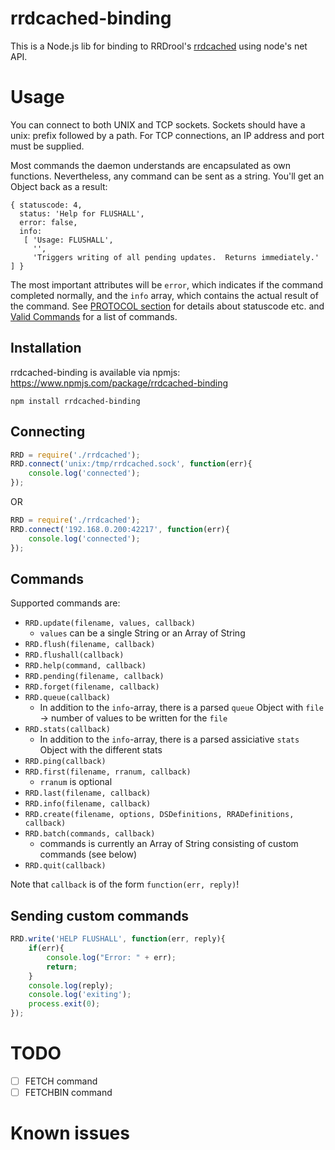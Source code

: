 # rrdcached-binding
This is a Node.js lib for binding to RRDrool's [rrdcached](https://oss.oetiker.ch/rrdtool/doc/rrdcached.en.html) using node's net API.

# Usage
You can connect to both UNIX and TCP sockets. Sockets should have a unix: prefix followed by a path. For TCP connections, an IP address and port must be supplied.

Most commands the daemon understands are encapsulated as own functions. Nevertheless, any command can be sent as a string. You'll get an Object back as a result:
```
{ statuscode: 4,
  status: 'Help for FLUSHALL',
  error: false,
  info:
   [ 'Usage: FLUSHALL',
     '',
     'Triggers writing of all pending updates.  Returns immediately.' ] }
```
The most important attributes will be `error`, which indicates if the command completed normally, and the `info` array, which contains the actual result of the command.
See [PROTOCOL section](https://oss.oetiker.ch/rrdtool/doc/rrdcached.en.html#IPROTOCOL) for details about statuscode etc. and [Valid Commands](https://oss.oetiker.ch/rrdtool/doc/rrdcached.en.html#IValid_Commands) for a list of commands.

## Installation
rrdcached-binding is available via npmjs: https://www.npmjs.com/package/rrdcached-binding

`npm install rrdcached-binding`

## Connecting
``` js
RRD = require('./rrdcached');
RRD.connect('unix:/tmp/rrdcached.sock', function(err){
	console.log('connected');
});
```

OR

``` js
RRD = require('./rrdcached');
RRD.connect('192.168.0.200:42217', function(err){
	console.log('connected');
});
```

## Commands
Supported commands are:
- `RRD.update(filename, values, callback)`
  - `values` can be a single String or an Array of String
- `RRD.flush(filename, callback)`
- `RRD.flushall(callback)`
- `RRD.help(command, callback)`
- `RRD.pending(filename, callback)`
- `RRD.forget(filename, callback)`
- `RRD.queue(callback)`
  - In addition to the `info`-array, there is a parsed `queue` Object with `file` -\> number of values to be written for the `file`
- `RRD.stats(callback)`
  - In addition to the `info`-array, there is a parsed assiciative `stats` Object with the different stats
- `RRD.ping(callback)`
- `RRD.first(filename, rranum, callback)`
  - `rranum` is optional
- `RRD.last(filename, callback)`
- `RRD.info(filename, callback)`
- `RRD.create(filename, options, DSDefinitions, RRADefinitions, callback)`
- `RRD.batch(commands, callback)`
  - commands is currently an Array of String consisting of custom commands (see below)
- `RRD.quit(callback)`

Note that `callback` is of the form `function(err, reply)`!

## Sending custom commands
``` js
RRD.write('HELP FLUSHALL', function(err, reply){
	if(err){
		console.log("Error: " + err);
		return;
	}
	console.log(reply);
	console.log('exiting');
	process.exit(0);
});
```

# TODO
- [ ] FETCH command
- [ ] FETCHBIN command

# Known issues
